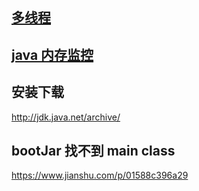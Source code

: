 ## [多线程](concurrency.md)

## [java 内存监控](内存监控.md)

## 安装下载
http://jdk.java.net/archive/


## bootJar 找不到 main class
https://www.jianshu.com/p/01588c396a29